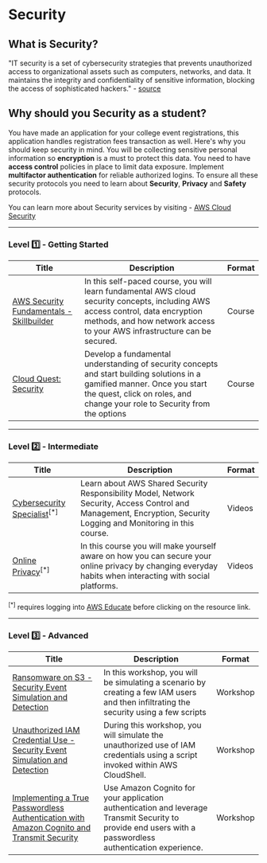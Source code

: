 # Security

## What is Security?

"IT security is a set of cybersecurity strategies that prevents unauthorized access to organizational assets such as computers, networks, and data. It maintains the integrity and confidentiality of sensitive information, blocking the access of sophisticated hackers." - [source](https://www.cisco.com/c/en/us/products/security/what-is-it-security.html)

## Why should you Security as a student?

You have made an application for your college event registrations, this application handles registration fees transaction as well. Here's why you should keep security in mind. You will be collecting sensitive personal information so __encryption__ is a must to protect this data. You need to have __access control__ policies in place to limit data exposure. Implement __multifactor authentication__ for reliable authorized logins. To ensure all these security protocols you need to learn about __Security__, __Privacy__ and __Safety__ protocols.

You can learn more about Security services by visiting - [AWS Cloud Security](https://aws.amazon.com/security/)

---

### Level :one: - Getting Started

| Title                                                                                                                                                                    | Description                                                                                                                                                                                                 | Format |
|--------------------------------------------------------------------------------------------------------------------------------------------------------------------------|-------------------------------------------------------------------------------------------------------------------------------------------------------------------------------------------------------------|--------|
| [AWS Security Fundamentals - Skillbuilder](https://explore.skillbuilder.aws/learn/course/external/view/elearning/48/aws-security-fundamentals-second-edition?src=detail) | In this self-paced course, you will learn fundamental AWS cloud security concepts, including AWS access control, data encryption methods, and how network access to your AWS infrastructure can be secured. | Course |
| [Cloud Quest: Security](https://explore.skillbuilder.aws/learn/course/11458/play/42651/play-cloud-quest-cloud-practitioner)                            | Develop a fundamental understanding of security concepts and start building solutions in a gamified manner. Once you start the quest, click on roles, and change your role to Security from the options     | Course |

---

### Level :two: - Intermediate

| Title                                                                      | Description                                                                                                                                                        | Format |
|----------------------------------------------------------------------------|--------------------------------------------------------------------------------------------------------------------------------------------------------------------|--------|
| [Cybersecurity Specialist](https://awseducate.instructure.com/courses/196)<sup>[*]</sup> | Learn about AWS Shared Security Responsibility Model, Network Security, Access Control and Management, Encryption, Security Logging and Monitoring in this course. | Videos |
| [Online Privacy](https://awseducate.instructure.com/courses/237)<sup>[*]</sup>           | In this course you will make yourself aware on how you can secure your online privacy by changing everyday habits when interacting with social platforms.          | Videos |
<sup>[*]</sup> requires logging into [AWS Educate](https://www.awseducate.com/student/s) before clicking on the resource link.


---

### Level :three: - Advanced

| Title                                                                                                                                                                                                                    | Description                                                                                                                                               | Format   |
|--------------------------------------------------------------------------------------------------------------------------------------------------------------------------------------------------------------------------|-----------------------------------------------------------------------------------------------------------------------------------------------------------|----------|
| [Ransomware on S3 - Security Event Simulation and Detection](https://catalog.us-east-1.prod.workshops.aws/workshops/fc7b7cf3-f494-48e2-8954-258ffdd76ed6)                                                                | In this workshop, you will be simulating a scenario by creating a few IAM users and then infiltrating the security using a few scripts                    | Workshop |
| [Unauthorized IAM Credential Use - Security Event Simulation and Detection](https://catalog.us-east-1.prod.workshops.aws/workshops/6a8ad836-10a6-4694-9a3b-f53f193041de)                                                 | During this workshop, you will simulate the unauthorized use of IAM credentials using a script invoked within AWS CloudShell.                             | Workshop |
| [Implementing a True Passwordless Authentication with Amazon Cognito and Transmit Security](https://aws.amazon.com/blogs/apn/implementing-a-true-passwordless-authentication-with-amazon-cognito-and-transmit-security/) | Use Amazon Cognito for your application authentication and leverage Transmit Security to provide end users with a passwordless authentication experience. | Workshop |